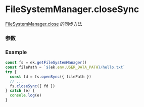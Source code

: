 # FileSystemManager.closeSync

[FileSystemManager.close](./close.md) 的同步方法

### 参数

<Props :data="props" />

### Example

```ts
const fs = ek.getFileSystemManager()
const filePath = `${ek.env.USER_DATA_PATH}/hello.txt`
try {
  const fd = fs.openSync({ filePath })
  // ...
  fs.closeSync({ fd })
} catch (e) {
  console.log(e)
}
```

<script setup>
const props = [
    {
        name: "fd", 
        type: "string",
        default: "",
        required: true, 
        desc: `需要被关闭的文件描述符。fd 通过 <a href="./open">FileSystemManager.open</a> 接口获得`
    }
]
</script>
